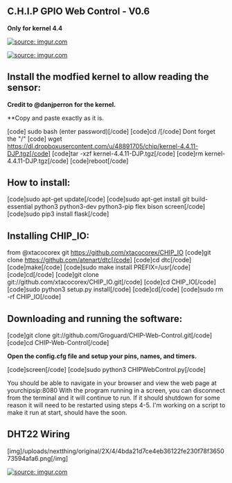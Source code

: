 ## C.H.I.P GPIO Web Control - V0.6

**Only for kernel 4.4**

<a href="http://imgur.com/OBdLqax"><img src="http://i.imgur.com/OBdLqaxl.png" title="source: imgur.com" /></a>

<a href="http://imgur.com/UJYgUO1"><img src="http://i.imgur.com/UJYgUO1h.jpg" title="source: imgur.com" /></a>

## Install the modfied kernel to allow reading the sensor:

**Credit to @danjperron for the kernel.**

**Copy and paste exactly as it is.

[code] sudo bash (enter password)[/code]
[code]cd /[/code] Dont forget the "/"
[code] wget https://dl.dropboxusercontent.com/u/48891705/chip/kernel-4.4.11-DJP.tgz[/code]
[code]tar -xzf kernel-4.4.11-DJP.tgz[/code]
[code]rm kernel-4.4.11-DJP.tgz[/code]
[code]reboot[/code]

## How to install:
[code]sudo apt-get update[/code]
[code]sudo apt-get install git build-essential python3 python3-dev python3-pip flex bison screen[/code]
[code]sudo pip3 install flask[/code]

## Installing CHIP_IO:
from @xtacocorex git https://github.com/xtacocorex/CHIP_IO
[code]git clone https://github.com/atenart/dtc[/code]
[code]cd dtc[/code]
[code]make[/code]
[code]sudo make install PREFIX=/usr[/code]
[code]cd[/code]
[code]git clone git://github.com/xtacocorex/CHIP_IO.git[/code]
[code]cd CHIP_IO[/code]
[code]sudo python3 setup.py install[/code]
[code]cd[/code]
[code]sudo rm -rf CHIP_IO[/code]

## Downloading and running the software:
[code]git clone git://github.com/Groguard/CHIP-Web-Control.git[/code]
[code]cd CHIP-Web-Control[/code]

**Open the config.cfg file and setup your pins, names, and timers.**

[code]screen[/code]
[code]sudo python3 CHIPWebControl.py[/code]

You should be able to navigate in your browser and view the web page at yourchipsip:8080
With the program running in a screen, you can disconnect from the terminal and it will continue to run. If it should shutdown for some reason it will need to be restarted using steps 4-5. I'm working on a script to make it run at start, should have the soon.

## DHT22 Wiring
[img]/uploads/nextthing/original/2X/4/4bda21d7ce4eb36122fe230f78f365073594afa6.png[/img]

<a href="http://imgur.com/RsKuapf"><img src="http://i.imgur.com/RsKuapf.png" title="source: imgur.com" /></a>
